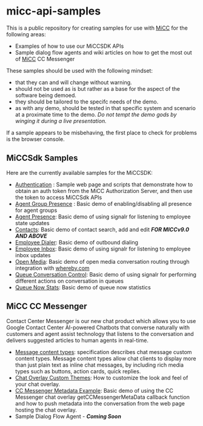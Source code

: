 # micc-api-samples

This is a public repository for creating samples for use with [MiCC](http://www.mitel.com/products/collaboration-software/micontact-center-business) for the following areas:

* Examples of how to use our MiCCSDK APIs
* Sample dialog flow agents and wiki articles on how to get the most out of [MiCC](http://www.mitel.com/products/collaboration-software/micontact-center-business) CC Messenger

These samples should be used with the following mindset:

* that they can and will change without warning.
* should not be used as is but rather as a base for the aspect of the software being demoed.
* they should be tailored to the specifc needs of the demo.
* as with any demo, should be tested in that specific system and scenario at a proximate time to the demo.  *Do not tempt the demo gods by winging it during a live presentation.*

If a sample appears to be misbehaving, the first place to check for problems is the browser console.

## MiCCSdk Samples

Here are the currently available samples for the MiCCSDK:

* [Authentication](https://github.com/mitel-networks/micc-api-samples/tree/master/MiCCSDK/authenticationToken) : Sample web page and scripts that demonstrate how to obtain an auth token from the MiCC Authorization Server, and then use the token to access MiCCSdk APIs
* [Agent Group Presence](https://github.com/mitel-networks/micc-api-samples/tree/master/MiCCSDK/agentGroupPresence) : Basic demo of enabling/disabling all presence for agent groups
* [Agent Presence](https://github.com/mitel-networks/micc-api-samples/tree/master/MiCCSDK/agentPresence): Basic demo of using signalr for listening to employee state updates
* [Contacts](https://github.com/mitel-networks/micc-api-samples/tree/master/MiCCSDK/contacts): Basic demo of contact search, add and edit ***FOR MICCv9.0 AND ABOVE***
* [Employee Dialer](https://github.com/mitel-networks/micc-api-samples/tree/master/MiCCSDK/employeeDialer): Basic demo of outbound dialing
* [Employee Inbox](https://github.com/mitel-networks/micc-api-samples/tree/master/MiCCSDK/employeeInbox): Basic demo of using signalr for listening to employee inbox updates
* [Open Media](https://github.com/mitel-networks/micc-api-samples/tree/master/MiCCSDK/openMediaAppearIn): Basic demo of open media conversation routing through integration with [whereby.com](https://whereby.com/)
* [Queue Conversation Control](https://github.com/mitel-networks/micc-api-samples/tree/master/MiCCSDK/queueConversationControl): Basic demo of using signalr for performing different actions on conversation in queues
* [Queue Now Stats](https://github.com/mitel-networks/micc-api-samples/tree/master/MiCCSDK/queueNowStats): Basic demo of queue now statistics

## MiCC CC Messenger

Contact Center Messenger is our new chat product which allows you to use Google Contact Center AI-powered Chatbots that converse naturally with customers and agent assist technology that listens to the conversation and delivers suggested articles to human agents in real-time.

* [Message content types](https://github.com/mitel-networks/micc-api-samples/wiki/Message-content-types): specification describes chat message custom content types. Message content types allow chat clients to display more than just plain text as inline chat messages, by including rich media types such as buttons, action cards, quick replies.
* [Chat Overlay Custom Themes](https://github.com/mitel-networks/micc-api-samples/wiki/Chat-Overlay-Custom-Themes): How to customize the look and feel of your chat overlay.
* [CC Messenger Metadata Example](https://github.com/mitel-networks/micc-api-samples/tree/master/CCAI%20CC%20Messenger/chatOverlayMetadata): Basic demo of using the CC Messenger chat overlay getCCMessengerMetaData callback function and how to push metadata into the conversation from the web page hosting the chat overlay.
* Sample Dialog Flow Agent - ***Coming Soon***
